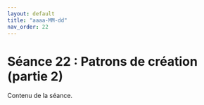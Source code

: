 ```yaml
---
layout: default
title: "aaaa-MM-dd"
nav_order: 22
---
```


# Séance 22 : Patrons de création (partie 2)

Contenu de la séance.

